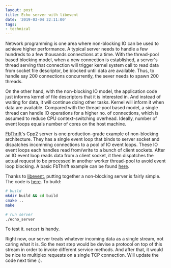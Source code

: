 ```yaml
---
layout: post
title: Echo server with libevent
date: '2019-03-04 22:11:00'
tags:
- technical
---
```


Network programming is one area where non-blocking IO can be used to achieve higher performance. A typical server needs to handle a few hundreds to a few thousands connections at a time. With the thread-pool based blocking model, when a new connection is established, a server's thread serving that connection will trigger kernel system call to read data from socket file descriptor, be blocked until data are available. Thus, to handle say 200 connections concurrently, the sever needs to spawn 200 threads. 

On the other hand, with the non-blocking IO model, the application code just informs kernel of file descriptors that it is interested in. And instead of waiting for data, it will continue doing other tasks. Kernel will inform it when data are available. Compared with the thread-pool based model, a single thread can handle IO operations for a higher no. of connections, which is assumed to reduce CPU context-switching overhead. Ideally, number of event loops equals number of cores on the host machine. 

[FbThrift](https://github.com/facebook/fbthrift)'s Cpp2 server is one production-grade example of non-blocking architecture. They has a single event loop that binds to server socket and dispatches incomming connections to a pool of IO event loops. These IO event loops each handles read from/write to a bunch of client sockets. After an IO event loop reads data from a client socket, it then dispatches the actual request to be processed in another worker thread-pool to avoid event loop blocking. A basic FbThrift example can be found [here](/2019/01/17/fbthrift-for-cpp-service.html).

Thanks to [libevent](https://libevent.org/), putting together a non-blocking server is fairly simple. The code is [here](https://github.com/vuamitom/Code-Exercises/tree/master/blog/libevent/server). To build:

```bash
# build
mkdir build && cd build
cmake ..
make

# run server
./echo_server
```

To test it. `netcat` is handy. 

Right now, our server treats whatever incoming data as a single stream, not caring what it is. So the next step would be devise a protocol on top of this stream in order to invoke different service methods. And after that, it would be nice to multiplex requests on a single TCP connection. Will update the code next time :). 